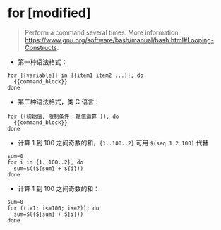 # for [modified]

> Perform a command several times.
> More information: <https://www.gnu.org/software/bash/manual/bash.html#Looping-Constructs>.

- 第一种语法格式：

```
for {{variable}} in {{item1 item2 ...}}; do
  {{command_block}}
done
```

- 第二种语法格式，类 C 语言：

```
for ((初始值; 限制条件; 赋值运算 )); do
  {{command_block}}
done
```

- 计算 1 到 100 之间奇数的和，`{1..100..2}` 可用 `$(seq 1 2 100)` 代替

```
sum=0
for i in {1..100..2}; do
  sum=$((${sum} + ${i}))
done
```

- 计算 1 到 100 之间奇数的和：

```
sum=0
for ((i=1; i<=100; i+=2)); do
  sum=$((${sum} + ${i}))
done
```
